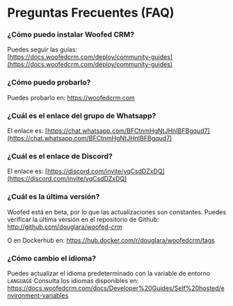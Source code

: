 # Preguntas Frecuentes (FAQ)

### ¿Cómo puedo instalar Woofed CRM?

Puedes seguir las guías:\
[https://docs.woofedcrm.com/deploy/community-guides](https://docs.woofedcrm.com/deploy/community-guides)

### ¿Cómo puedo probarlo?

Puedes probarlo en: https://woofedcrm.com

### ¿Cuál es el enlace del grupo de Whatsapp?

El enlace es: [https://chat.whatsapp.com/BFCtnmHgNtJHnIBFBgqud7](https://chat.whatsapp.com/BFCtnmHgNtJHnIBFBgqud7)

### ¿Cuál es el enlace de Discord?

El enlace es: [https://discord.com/invite/yqCsdDZxDQ](https://discord.com/invite/yqCsdDZxDQ)

### ¿Cuál es la última versión?

Woofed está en beta, por lo que las actualizaciones son constantes. Puedes verificar la última versión en el repositorio de Github: http://github.com/douglara/woofed-crm

O en Dockerhub en: https://hub.docker.com/r/douglara/woofedcrm/tags

### ¿Cómo cambio el idioma?

Puedes actualizar el idioma predeterminado con la variable de entorno `LANGUAGE`
Consulta los idiomas disponibles en:
https://docs.woofedcrm.com/docs/Developer%20Guides/Self%20hosted/environment-variables
